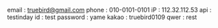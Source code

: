 email : truebird@gmail.com 
phone : 010-0101-0101
iP : 112.32.112.53
api : testinday
id : test
password : yame
kakao : truebird0109
qwer : rest
